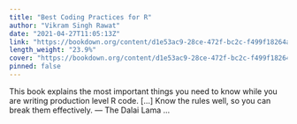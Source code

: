 ```yaml
---
title: "Best Coding Practices for R"
author: "Vikram Singh Rawat"
date: "2021-04-27T11:05:13Z"
link: "https://bookdown.org/content/d1e53ac9-28ce-472f-bc2c-f499f18264a3/"
length_weight: "23.9%"
cover: "https://bookdown.org/content/d1e53ac9-28ce-472f-bc2c-f499f18264a3/figures/cover.png"
pinned: false
---
```


This book explains the most important things you need to know while you are writing production level R code. [...] Know the rules well, so you can break them effectively. — The Dalai Lama  ...
